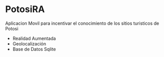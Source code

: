 # PotosiRA
Aplicacion Movil para incentivar el conocimiento de los sitios turisticos de Potosi
  - Realidad Aumentada
  - Geolocalización
  - Base de Datos Sqlite
